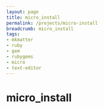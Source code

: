 ```yaml
---
layout: page
title: micro_install
permalink: /projects/micro-install
breadcrumb: micro_install
tags:
- mkmatter
- ruby
- gem
- rubygems
- micro
- text-editor
---
```



# micro_install

